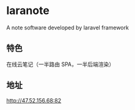 # laranote
A note software developed by laravel framework

## 特色
在线云笔记（一半路由 SPA，一半后端渲染）

## 地址
http://47.52.156.68:82
